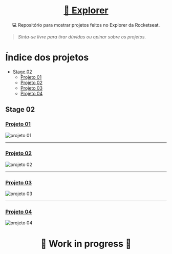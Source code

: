 <h1 align="center">
    <a href="https://www.rocketseat.com.br/explorer"> 🚀 Explorer </a>
</h1>
<p align="center"> 💻 Repositório para mostrar projetos feitos no Explorer da Rocketseat</a>. </p>

> _Sinta-se livre para tirar dúvidas ou opinar sobre os projetos._

# Índice dos projetos

- [Stage 02](#stage-02)
  - [Projeto 01](#projeto-01)
  - [Projeto 02](#projeto-02)
  - [Projeto 03](#projeto-03)
  - [Projeto 04](#projeto-04)

## Stage 02

### [Projeto 01](https://github.com/LucasSPaiva/explorer-rocketseat/tree/main/stage02/projeto-01)

![projeto 01](https://user-images.githubusercontent.com/65200790/161609037-b64379a9-cb1b-4960-889e-1ee3671eef01.jpg)

---

### [Projeto 02](https://github.com/LucasSPaiva/explorer-rocketseat/tree/main/stage02/projeto-02)

![projeto 02](https://user-images.githubusercontent.com/65200790/163741921-061a930e-d843-4ddf-b266-4f775e77c955.png)

---

### [Projeto 03](https://github.com/LucasSPaiva/explorer-rocketseat/tree/main/stage02/projeto-03)

![projeto 03](https://user-images.githubusercontent.com/65200790/163843821-b9e3eb71-0109-47e2-a1ea-76b4d470689d.png)

---

### [Projeto 04](https://github.com/LucasSPaiva/explorer-rocketseat/tree/main/stage02/projeto-04)

![projeto 04](https://user-images.githubusercontent.com/65200790/224768000-97a02ad5-0ed5-444b-b0a6-83edcc485595.png)


<h1 align="center">
    🚧 Work in progress 🚧
</h1>
